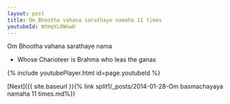 ```yaml
---
layout: post
title: Om Bhootha vahana sarathaye namaha 11 times
youtubeId: WtHqYL0WnwU
---
```

 
 
Om Bhootha vahana sarathaye nama 
 
 -  Whose Charioteer is Brahma who leas the ganas 
 
  
 
  
 
 
 
 
 
 


{% include youtubePlayer.html id=page.youtubeId %}
 
[Next]({{ site.baseurl }}{% link  split1/_posts/2014-01-28-Om basmachayaya namaha 11 times.md%})
 
